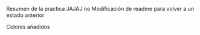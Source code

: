 Resumen de la practica
JAJAJ no
Modificación de readme para volver a un estado anterior

Colores añadidos